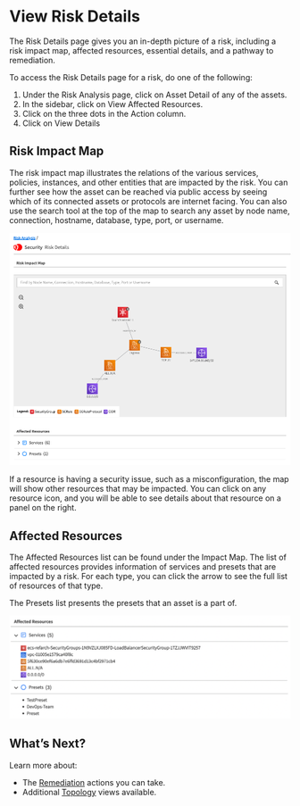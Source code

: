 <meta name="robots" content="noindex">

# View Risk Details

The Risk Details page gives you an in-depth picture of a risk, including a risk impact map, affected resources, essential details, and a pathway to remediation.

To access the Risk Details page for a risk, do one of the following:

1. Under the Risk Analysis page, click on Asset Detail of any of the assets.
2. In the sidebar, click on View Affected Resources.
3. Click on the three dots in the Action column.
4. Click on View Details

## Risk Impact Map

The risk impact map illustrates the relations of the various services, policies, instances, and other entities that are impacted by the risk. You can further see how the asset can be reached via public access by seeing which of its connected assets or protocols are internet facing. You can also use the search tool at the top of the map to search any asset by node name, connection, hostname, database, type, port, or username.   

<img src="/spot-security/_media/risk-analysis-g.png" />

If a resource is having a security issue, such as a misconfiguration, the map will show other resources that may be impacted. You can click on any resource icon, and you will be able to see details about that resource on a panel on the right.

## Affected Resources

The Affected Resources list can be found under the Impact Map. The list of affected resources provides information of services and presets that are impacted by a risk. For each type, you can click the arrow to see the full list of resources of that type.

The Presets list presents the presets that an asset is a part of.

<img src="/spot-security/_media/view-risk-details-b.png" />

## What’s Next?

Learn more about:

- The [Remediation](spot-security/features/analyze-risks/remediate) actions you can take.
- Additional [Topology](spot-security/features/topology) views available.
